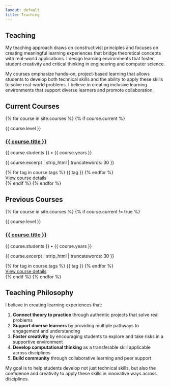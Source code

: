 ```yaml
---
layout: default
title: Teaching
---
```


<section class="page-header">
 <h1 class="page-title">Teaching</h1>

<p class="page-subtitle"> My teaching approach draws on constructivist principles and focuses on creating meaningful learning experiences that bridge theoretical concepts with real-world applications. I design learning environments that foster student creativity and critical thinking in engineering and computer science.</p>

My courses emphasize hands-on, project-based learning that allows students to develop both technical skills and the ability to apply these skills to solve real-world problems. I believe in creating inclusive learning environments that support diverse learners and promote collaboration.

</section> 

## Current Courses

{% for course in site.courses %}
{% if course.current %}

<div class="course-card">
  <div class="course-card-header">
    <span class="course-level">{{ course.level }}</span>
    <h3 class="course-title"><a href="{{ course.url }}">{{ course.title }}</a></h3>
  </div>
  <div class="course-card-body">
    <p class="course-meta">{{ course.students }} • {{ course.years }}</p>
    <p class="course-desc">{{ course.excerpt | strip_html | truncatewords: 30 }}</p>
    <div class="course-tags">
      {% for tag in course.tags %}
      <span class="course-tag">{{ tag }}</span>
      {% endfor %}
    </div>
    <a href="{{ course.url }}" class="course-link">View course details</a>
  </div>
</div>
{% endif %}
{% endfor %}

## Previous Courses

{% for course in site.courses %}
{% if course.current != true %}

<div class="course-card">
  <div class="course-card-header">
    <span class="course-level">{{ course.level }}</span>
    <h3 class="course-title"><a href="{{ course.url }}">{{ course.title }}</a></h3>
  </div>
  <div class="course-card-body">
    <p class="course-meta">{{ course.students }} • {{ course.years }}</p>
    <p class="course-desc">{{ course.excerpt | strip_html | truncatewords: 30 }}</p>
    <div class="course-tags">
      {% for tag in course.tags %}
      <span class="course-tag">{{ tag }}</span>
      {% endfor %}
    </div>
    <a href="{{ course.url }}" class="course-link">View course details</a>
  </div>
</div>
{% endif %}
{% endfor %}

## Teaching Philosophy

I believe in creating learning experiences that:

1. **Connect theory to practice** through authentic projects that solve real problems
2. **Support diverse learners** by providing multiple pathways to engagement and understanding
3. **Foster creativity** by encouraging students to explore and take risks in a supportive environment
4. **Develop computational thinking** as a transferable skill applicable across disciplines
5. **Build community** through collaborative learning and peer support

My goal is to help students develop not just technical skills, but also the confidence and creativity to apply these skills in innovative ways across disciplines.
